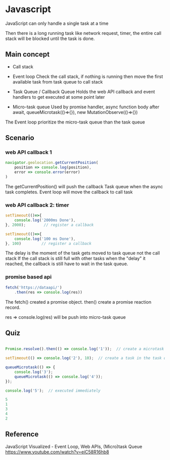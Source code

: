 # Javascript 

JavaScript can only handle a single task at a time

Then there is a long running task like network request, timer, the entire call stack will be blocked until the task is done.

## Main concept

- Call stack

- Event loop
Check the call stack, if nothing is running then move the first available task from task queue to call stack 

- Task Queue / Callback Queue
Holds the web API callback and event handlers to get executed at some point later

- Micro-task queue
Used by promise handler, async function body after await, queueMicrotask(()=>{}), new MutationObserve(()=>{})

The Event loop prioritize the micro-task queue than the task queue


## Scenario
###  web API callback 1
```js
navigator.geolocation.getCurrentPosition(
    position => console.log(position), 
    error => console.error(error)
)
```
The getCurrentPosition() will push the callback Task queue when the async task completes.
Event loop will move the callback to call task

### web API callback 2: timer
```js
setTimeout(()=>{
    console.log('2000ms Done'),
}, 2000);        // register a callback    

setTimeout(()=>{
    console.log('100 ms Done'),
}, 100)         // register a callback
```
The delay is the moment of the task gets moved to task queue not the call stack
If the call stack is still full with other tasks when the "delay" it reached, the callback is still have to wait in the task queue.

### promise based api
```js
fetch('https://dataapi/')
    .then(res => console.log(res))

```
The fetch() created a promise object.
then() create a promise reaction record.

res => console.log(res) will be push into micro-task queue

## Quiz
```js

Promise.resolve().then(() => console.log('1'));  // create a microtask

setTimeout(() => console.log('2'), 10);  // create a task in the task queue

queueMicrotask(() => {
    console.log('3');
    queueMicrotask(() => console.log('4'));
});

console.log('5');  // executed immediately 

5
1
3
4
2
```

## Reference
JavaScript Visualized - Event Loop, Web APIs, (Micro)task Queue
https://www.youtube.com/watch?v=eiC58R16hb8



